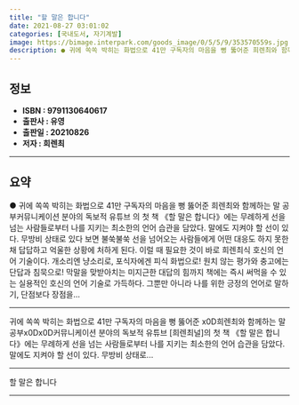 ```yaml
---
title: "할 말은 합니다"
date: 2021-08-27 03:01:02
categories: [국내도서, 자기계발]
image: https://bimage.interpark.com/goods_image/0/5/5/9/353570559s.jpg
description: ● 귀에 쏙쏙 박히는 화법으로 41만 구독자의 마음을 뻥 뚫어준 희렌최와 함께하는 말 공부커뮤니케이션 분야의 독보적 유튜브 의 첫 책 《할 말은 합니다》에는 무례하게 선을 넘는 사람들로부터 나를 지키는 최소한의 언어 습관을 담았다. 말에도 지켜야 할 선이 있다. 무방비 상태로 있다 보
---
```


## **정보**

- **ISBN : 9791130640617**
- **출판사 : 유영**
- **출판일 : 20210826**
- **저자 : 희렌최**

------



## **요약**

●  귀에 쏙쏙 박히는 화법으로 41만 구독자의 마음을 뻥 뚫어준 희렌최와 함께하는 말 공부커뮤니케이션 분야의 독보적 유튜브 의 첫 책 《할 말은 합니다》에는 무례하게 선을 넘는 사람들로부터 나를 지키는 최소한의 언어 습관을 담았다. 말에도 지켜야 할 선이 있다. 무방비 상태로 있다 보면 불쑥불쑥 선을 넘어오는 사람들에게 어떤 대응도 하지 못한 채 답답하고 억울한 상황에 처하게 된다. 이럴 때 필요한 것이 바로 희렌최식 호신의 언어 기술이다. 개소리엔 냥소리로, 포식자에겐 피식 화법으로! 원치 않는 평가와 충고에는 단답과 침묵으로! 막말을 맞받아치는 미지근한 대답의 힘까지 책에는 즉시 써먹을 수 있는 실용적인 호신의 언어 기술로 가득하다. 그뿐만 아니라 나를 위한 긍정의 언어로 말하기, 단점보다 장점을...

------

귀에 쏙쏙 박히는 화법으로 41만 구독자의 마음을 뻥 뚫어준 x0D희렌최와 함께하는 말 공부x0Dx0D커뮤니케이션 분야의 독보적 유튜브 [희렌최널]의 첫 책 《할 말은 합니다》에는 무례하게 선을 넘는 사람들로부터 나를 지키는 최소한의 언어 습관을 담았다. 말에도 지켜야 할 선이 있다. 무방비 상태로... 

------


할 말은 합니다 

------


